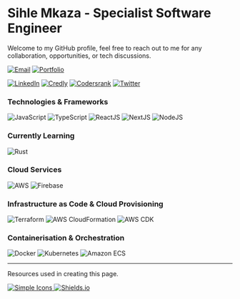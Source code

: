 # Sihle Mkaza - Specialist Software Engineer

Welcome to my GitHub profile, feel free to reach out to me for any collaboration, opportunities, or tech discussions.

[![Email](https://img.shields.io/badge/Email-contact%40sihlemkaza.com-247EA0)](mailto:contact@sihlemkaza.com)
[![Portfolio](https://img.shields.io/badge/Portfolio-sihlemkaza.com-67A4AC)](https://www.sihlemkaza.com/)

[![LinkedIn](https://img.shields.io/badge/Profile-LinkedIn-0072B1)](https://www.linkedin.com/in/sihlemkaza/)
[![Credly](https://img.shields.io/badge/Profile-Credly-FF6B00)](https://www.credly.com/users/sihlemkaza/badges/)
[![Codersrank](https://img.shields.io/badge/Profile-Codersrank-67A4AC)](https://profile.codersrank.io/user/sihlemkaza/)
[![Twitter](https://img.shields.io/badge/Profile-Twitter-1D9BF0)](https://twitter.com/sihlemkaza_)

### Technologies & Frameworks
<div>
  <img alt="JavaScript" src="https://img.shields.io/badge/JavaScript-F7DF1E.svg?&style=for-the-badge&logo=javascript&logoColor=black"/>
  <img alt="TypeScript" src="https://img.shields.io/badge/TypeScript-3178C6.svg?&style=for-the-badge&logo=typescript&logoColor=black"/>
  <img alt="ReactJS" src="https://img.shields.io/badge/React.JS-20232A?style=for-the-badge&logo=react&logoColor=61DAFB"/>
  <img alt="NextJS" src="https://img.shields.io/badge/Next.js-20232A?style=for-the-badge&logo=nextdotjs&logoColor=61DAFB"/>
  <img alt="NodeJS" src="https://img.shields.io/badge/Node.js-43853D?style=for-the-badge&logo=nodedotjs&logoColor=white"/>
</div>

### Currently Learning
<div>
  <img alt="Rust" src="https://img.shields.io/badge/Rust-F7F7F7?style=for-the-badge&logo=rust&logoColor=black"/>
</div>

### Cloud Services

<div>
  <img alt="AWS" src="https://img.shields.io/badge/Amazon_Web_Services-232F3E?style=for-the-badge&logo=amazon-aws&logoColor=white"/>
  <img alt="Firebase" src="https://img.shields.io/badge/firebase-ffca28?style=for-the-badge&logo=firebase&logoColor=black"/>
</div>

### Infrastructure as Code & Cloud Provisioning

<div>
  <img alt="Terraform" src="https://img.shields.io/badge/Terraform-7B42BC?style=for-the-badge&logo=terraform&logoColor=white"/>
  <img alt="AWS CloudFormation" src="https://img.shields.io/badge/AWS CloudFormation-ED3F7D?style=for-the-badge&logo=cloudformation&logoColor=white"/>
  <img alt="AWS CDK" src="https://img.shields.io/badge/AWS CDK-FFC330?style=for-the-badge&logo=cloudformation&logoColor=white"/>
</div>

### Containerisation & Orchestration

<div>
  <img alt="Docker" src="https://img.shields.io/badge/docker-2496ED.svg?&style=for-the-badge&logo=docker&logoColor=white"/>
  <img alt="Kubernetes" src="https://img.shields.io/badge/kubernetes-326CE5.svg?&style=for-the-badge&logo=kubernetes&logoColor=white"/>
  <img alt="Amazon ECS" src="https://img.shields.io/badge/Amazon ECS-FFC330?style=for-the-badge&logo=cloudformation&logoColor=white"/>
</div>

---

Resources used in creating this page.

<div>
  <a href="https://simpleicons.org" target="_blank">
    <img alt="Simple Icons" src="https://img.shields.io/badge/simple_icons-111111.svg?&style=for-the-badge&logo=simpleicons&logoColor=white"/>
  </a>
  <a href="https://shields.io" target="_blank">
    <img alt="Shields.io" src="https://img.shields.io/badge/shields.io-000000.svg?&style=for-the-badge&logo=shields.io&logoColor=white"/>
  </a>
</div>

